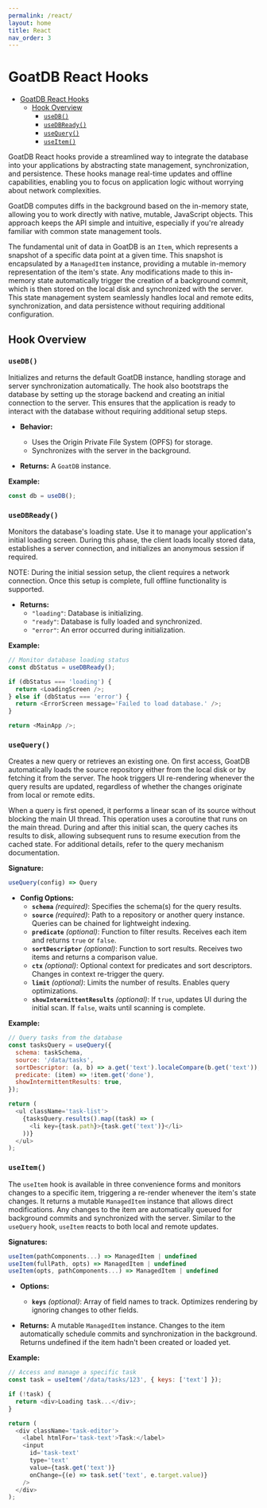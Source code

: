 ```yaml
---
permalink: /react/
layout: home
title: React
nav_order: 3
---
```


# GoatDB React Hooks

- [GoatDB React Hooks](#goatdb-react-hooks)
  - [Hook Overview](#hook-overview)
    - [`useDB()`](#usedb)
    - [`useDBReady()`](#usedbready)
    - [`useQuery()`](#usequery)
    - [`useItem()`](#useitem)

GoatDB React hooks provide a streamlined way to integrate the database into your
applications by abstracting state management, synchronization, and persistence.
These hooks manage real-time updates and offline capabilities, enabling you to
focus on application logic without worrying about network complexities.

GoatDB computes diffs in the background based on the in-memory state, allowing
you to work directly with native, mutable, JavaScript objects. This approach
keeps the API simple and intuitive, especially if you're already familiar with
common state management tools.

The fundamental unit of data in GoatDB is an `Item`, which represents a snapshot
of a specific data point at a given time. This snapshot is encapsulated by a
`ManagedItem` instance, providing a mutable in-memory representation of the
item's state. Any modifications made to this in-memory state automatically
trigger the creation of a background commit, which is then stored on the local
disk and synchronized with the server. This state management system seamlessly
handles local and remote edits, synchronization, and data persistence without
requiring additional configuration.

## Hook Overview

### `useDB()`

Initializes and returns the default GoatDB instance, handling storage and server
synchronization automatically. The hook also bootstraps the database by setting
up the storage backend and creating an initial connection to the server. This
ensures that the application is ready to interact with the database without
requiring additional setup steps.

- **Behavior:**

  - Uses the Origin Private File System (OPFS) for storage.
  - Synchronizes with the server in the background.

- **Returns:** A `GoatDB` instance.

**Example:**

```javascript
const db = useDB();
```

### `useDBReady()`

Monitors the database's loading state. Use it to manage your application's
initial loading screen. During this phase, the client loads locally stored data,
establishes a server connection, and initializes an anonymous session if
required.

NOTE: During the initial session setup, the client requires a network
connection. Once this setup is complete, full offline functionality is
supported.

- **Returns:**
  - `"loading"`: Database is initializing.
  - `"ready"`: Database is fully loaded and synchronized.
  - `"error"`: An error occurred during initialization.

**Example:**

```javascript
// Monitor database loading status
const dbStatus = useDBReady();

if (dbStatus === 'loading') {
  return <LoadingScreen />;
} else if (dbStatus === 'error') {
  return <ErrorScreen message='Failed to load database.' />;
}

return <MainApp />;
```

### `useQuery()`

Creates a new query or retrieves an existing one. On first access, GoatDB
automatically loads the source repository either from the local disk or by
fetching it from the server. The hook triggers UI re-rendering whenever the
query results are updated, regardless of whether the changes originate from
local or remote edits.

When a query is first opened, it performs a linear scan of its source without
blocking the main UI thread. This operation uses a coroutine that runs on the
main thread. During and after this initial scan, the query caches its results to
disk, allowing subsequent runs to resume execution from the cached state. For
additional details, refer to the query mechanism documentation.

**Signature:**

```javascript
useQuery(config) => Query
```

- **Config Options:**
  - **`schema`** _(required)_: Specifies the schema(s) for the query results.
  - **`source`** _(required)_: Path to a repository or another query instance.
    Queries can be chained for lightweight indexing.
  - **`predicate`** _(optional)_: Function to filter results. Receives each item
    and returns `true` or `false`.
  - **`sortDescriptor`** _(optional)_: Function to sort results. Receives two
    items and returns a comparison value.
  - **`ctx`** _(optional)_: Optional context for predicates and sort
    descriptors. Changes in context re-trigger the query.
  - **`limit`** _(optional)_: Limits the number of results. Enables query
    optimizations.
  - **`showIntermittentResults`** _(optional)_: If `true`, updates UI during the
    initial scan. If `false`, waits until scanning is complete.

**Example:**

```javascript
// Query tasks from the database
const tasksQuery = useQuery({
  schema: taskSchema,
  source: '/data/tasks',
  sortDescriptor: (a, b) => a.get('text').localeCompare(b.get('text')),
  predicate: (item) => !item.get('done'),
  showIntermittentResults: true,
});

return (
  <ul className='task-list'>
    {tasksQuery.results().map((task) => (
      <li key={task.path}>{task.get('text')}</li>
    ))}
  </ul>
);
```

### `useItem()`

The `useItem` hook is available in three convenience forms and monitors changes
to a specific item, triggering a re-render whenever the item's state changes. It
returns a mutable `ManagedItem` instance that allows direct modifications. Any
changes to the item are automatically queued for background commits and
synchronized with the server. Similar to the `useQuery` hook, `useItem` reacts
to both local and remote updates.

**Signatures:**

```javascript
useItem(pathComponents...) => ManagedItem | undefined
useItem(fullPath, opts) => ManagedItem | undefined
useItem(opts, pathComponents...) => ManagedItem | undefined
```

- **Options:**

  - **`keys`** _(optional)_: Array of field names to track. Optimizes rendering
    by ignoring changes to other fields.

- **Returns:** A mutable `ManagedItem` instance. Changes to the item
  automatically schedule commits and synchronization in the background. Returns
  undefined if the item hadn't been created or loaded yet.

**Example:**

```javascript
// Access and manage a specific task
const task = useItem('/data/tasks/123', { keys: ['text'] });

if (!task) {
  return <div>Loading task...</div>;
}

return (
  <div className='task-editor'>
    <label htmlFor='task-text'>Task:</label>
    <input
      id='task-text'
      type='text'
      value={task.get('text')}
      onChange={(e) => task.set('text', e.target.value)}
    />
  </div>
);
```
